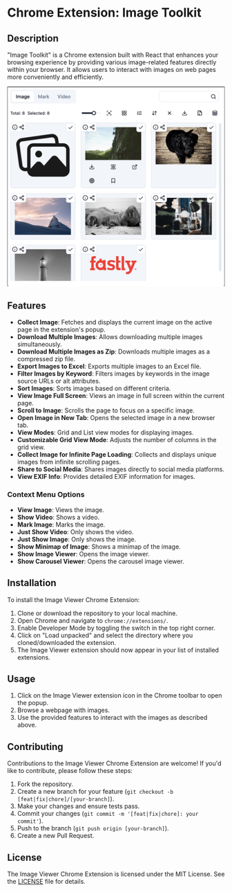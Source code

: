 # Chrome Extension: Image Toolkit

## Description

"Image Toolkit" is a Chrome extension built with React that enhances your browsing experience by providing various image-related features directly within your browser. It allows users to interact with images on web pages more conveniently and efficiently.

![Image Toolkit](https://github.com/nnthanh01061999/collect-image-chrome-extension/blob/main/app-image-2.png?raw=true)

## Features

-   **Collect Image**: Fetches and displays the current image on the active page in the extension's popup.
-   **Download Multiple Images**: Allows downloading multiple images simultaneously.
-   **Download Multiple Images as Zip**: Downloads multiple images as a compressed zip file.
-   **Export Images to Excel**: Exports multiple images to an Excel file.
-   **Filter Images by Keyword**: Filters images by keywords in the image source URLs or alt attributes.
-   **Sort Images**: Sorts images based on different criteria.
-   **View Image Full Screen**: Views an image in full screen within the current page.
-   **Scroll to Image**: Scrolls the page to focus on a specific image.
-   **Open Image in New Tab**: Opens the selected image in a new browser tab.
-   **View Modes**: Grid and List view modes for displaying images.
-   **Customizable Grid View Mode**: Adjusts the number of columns in the grid view.
-   **Collect Image for Infinite Page Loading**: Collects and displays unique images from infinite scrolling pages.
-   **Share to Social Media**: Shares images directly to social media platforms.
-   **View EXIF Info**: Provides detailed EXIF information for images.

### Context Menu Options

-   **View Image**: Views the image.
-   **Show Video**: Shows a video.
-   **Mark Image**: Marks the image.
-   **Just Show Video**: Only shows the video.
-   **Just Show Image**: Only shows the image.
-   **Show Minimap of Image**: Shows a minimap of the image.
-   **Show Image Viewer**: Opens the image viewer.
-   **Show Carousel Viewer**: Opens the carousel image viewer.

## Installation

To install the Image Viewer Chrome Extension:

1. Clone or download the repository to your local machine.
2. Open Chrome and navigate to `chrome://extensions/`.
3. Enable Developer Mode by toggling the switch in the top right corner.
4. Click on "Load unpacked" and select the directory where you cloned/downloaded the extension.
5. The Image Viewer extension should now appear in your list of installed extensions.

## Usage

1. Click on the Image Viewer extension icon in the Chrome toolbar to open the popup.
2. Browse a webpage with images.
3. Use the provided features to interact with the images as described above.

## Contributing

Contributions to the Image Viewer Chrome Extension are welcome! If you'd like to contribute, please follow these steps:

1. Fork the repository.
2. Create a new branch for your feature (`git checkout -b [feat|fix|chore]/[your-branch]`).
3. Make your changes and ensure tests pass.
4. Commit your changes (`git commit -m '[feat|fix|chore]: your commit'`).
5. Push to the branch (`git push origin [your-branch]`).
6. Create a new Pull Request.

## License

The Image Viewer Chrome Extension is licensed under the MIT License. See the [LICENSE](LICENSE) file for details.
